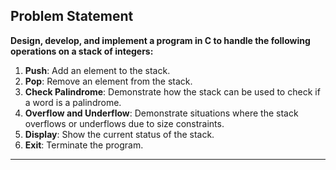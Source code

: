 
## Problem Statement

**Design, develop, and implement a program in C to handle the following operations on a stack of integers:**

1. **Push**: Add an element to the stack.  
2. **Pop**: Remove an element from the stack.  
3. **Check Palindrome**: Demonstrate how the stack can be used to check if a word is a palindrome.  
4. **Overflow and Underflow**: Demonstrate situations where the stack overflows or underflows due to size constraints.  
5. **Display**: Show the current status of the stack.  
6. **Exit**: Terminate the program.  

---